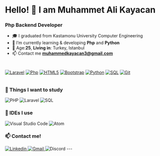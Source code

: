 
<h1> Hello! 👋 I am Muhammet Ali Kayacan
<h3> Php Backend Developer </h3>
  
- 🎓 I graduated from Kastamonu University Computer Engineering
- 🔭 I’m currently learning & developing **Php** and **Python**
- 💬 Age:**25**, **Living in**: Turkey, Istanbul
- 📫 Contact me **muhammedkayacan3@gmail.com**

<h1></h1> 
<a href="#"><img alt="Laravel" src="https://img.shields.io/badge/laravel-%23FF2D20.svg?style=for-the-badge&logo=laravel&logoColor=white"></a>
<a href="#"><img alt="Php" src="https://img.shields.io/badge/php-%23777BB4.svg?style=for-the-badge&logo=php&logoColor=white"></a>
<a href="#"><img alt="HTML5" src="https://img.shields.io/badge/html5-%23E34F26.svg?style=for-the-badge&logo=html5&logoColor=white"></a>
<a href="#"><img alt="Bootstrap" src="https://img.shields.io/badge/bootstrap-%23563D7C.svg?style=for-the-badge&logo=bootstrap&logoColor=white"></a>
<a href="#"><img alt="Python" src="https://img.shields.io/badge/python-3670A0?style=for-the-badge&logo=python&logoColor=ffdd54"></a>
<a href="#"><img alt="SQL" src="https://img.shields.io/badge/SQL-A4373A.svg?logo=mysql&logoColor=white"></a>
<a href="#"><img alt="Git" src="https://img.shields.io/badge/Git-F05033.svg?logo=git&logoColor=white"></a>
<h1></h1>

### 🔖 Things I want to study
![PHP]([https://img.shields.io/badge/php-%23777BB4.svg?style=for-the-badge&logo=php&logoColor=white](https://img.shields.io/badge/php-%23777BB4.svg?style=for-the-badge&logo=php&logoColor=white)) ![Laravel]([https://img.shields.io/badge/laravel-%23FF2D20.svg?style=for-the-badge&logo=laravel&logoColor=white](https://img.shields.io/badge/laravel-%23FF2D20.svg?style=for-the-badge&logo=laravel&logoColor=white)) ![SQL]([https://img.shields.io/badge/mysql-%2300f.svg?style=for-the-badge&logo=mysql&logoColor=white](https://img.shields.io/badge/SQL-A4373A.svg?logo=mysql&logoColor=white))


  ### 📝 IDEs I use
![Visual Studio Code](https://img.shields.io/badge/Visual%20Studio%20Code-0078d7.svg?style=for-the-badge&logo=visual-studio-code&logoColor=white) ![Atom](  https://img.shields.io/badge/Atom-%2366595C.svg?style=for-the-badge&logo=atom&logoColor=white) 
  
  
  ### 📫 Contact me!
<a href="https://www.linkedin.com/in/muhammet-ali-kayacan-b35218202/" target="_blank"> 
  <img src="https://img.shields.io/badge/linkedin-%230077B5.svg?style=for-the-badge&logo=linkedin&logoColor=white" alt="Linkedin" /> 
</a>
<a href="mailto:muhammedkayacan3@gmail.com" target="_blank">
  <img src="https://img.shields.io/badge/Gmail-D14836?style=for-the-badge&logo=gmail&logoColor=white" alt="Gmail" />
</a> <img src="https://img.shields.io/badge/Discord-7289DA?style=for-the-badge&logo=discord&logoColor=white" alt="Discord" title="Marechal Dev#3500" />
---

